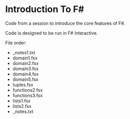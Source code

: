 # Introduction To F#

Code from a session to introduce the core features of F#.

Code is designed to be run in F# Interactive.

File order:

- _notes1.txt
- domain1.fsx
- domain2.fsx
- domain3.fsx
- domain4.fsx
- domain5.fsx
- tuples.fsx
- functions2.fsx
- functions3.fsx
- lists1.fsx
- lists2.fsx
- _notes.txt
